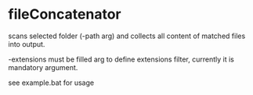 # fileConcatenator

scans selected folder (-path arg) and collects all content of matched files into output.

-extensions must be filled arg to define extensions filter, currently it is mandatory argument.

see example.bat for usage
